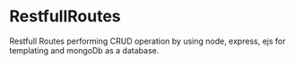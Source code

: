 # RestfullRoutes
Restfull Routes performing CRUD operation by using node, express, ejs for templating and mongoDb as a database.
